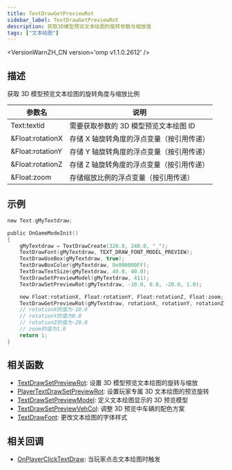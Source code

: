 ```yaml
---
title: TextDrawGetPreviewRot
sidebar_label: TextDrawGetPreviewRot
description: 获取3D模型预览文本绘图的旋转参数与缩放值
tags: ["文本绘图"]
---
```


<VersionWarnZH_CN version='omp v1.1.0.2612' />

## 描述

获取 3D 模型预览文本绘图的旋转角度与缩放比例

| 参数名           | 说明                                      |
| ---------------- | ----------------------------------------- |
| Text:textid      | 需要获取参数的 3D 模型预览文本绘图 ID     |
| &Float:rotationX | 存储 X 轴旋转角度的浮点变量（按引用传递） |
| &Float:rotationY | 存储 Y 轴旋转角度的浮点变量（按引用传递） |
| &Float:rotationZ | 存储 Z 轴旋转角度的浮点变量（按引用传递） |
| &Float:zoom      | 存储缩放比例的浮点变量（按引用传递）      |

## 示例

```c
new Text:gMyTextdraw;

public OnGameModeInit()
{
    gMyTextdraw = TextDrawCreate(320.0, 240.0, "_");
    TextDrawFont(gMyTextdraw, TEXT_DRAW_FONT_MODEL_PREVIEW);
    TextDrawUseBox(gMyTextdraw, true);
    TextDrawBoxColor(gMyTextdraw, 0x000000FF);
    TextDrawTextSize(gMyTextdraw, 40.0, 40.0);
    TextDrawSetPreviewModel(gMyTextdraw, 411);
    TextDrawSetPreviewRot(gMyTextdraw, -10.0, 0.0, -20.0, 1.0);

    new Float:rotationX, Float:rotationY, Float:rotationZ, Float:zoom;
    TextDrawGetPreviewRot(gMyTextdraw, rotationX, rotationY, rotationZ, zoom);
    // rotationX的值为-10.0
    // rotationY的值为0.0
    // rotationZ的值为-20.0
    // zoom的值为1.0
    return 1;
}
```

## 相关函数

- [TextDrawSetPreviewRot](TextDrawSetPreviewRot): 设置 3D 模型预览文本绘图的旋转与缩放
- [PlayerTextDrawSetPreviewRot](PlayerTextDrawSetPreviewRot): 设置玩家专属 3D 文本绘图的预览旋转
- [TextDrawSetPreviewModel](TextDrawSetPreviewModel): 定义文本绘图显示的 3D 预览模型
- [TextDrawSetPreviewVehCol](TextDrawSetPreviewVehCol): 调整 3D 预览中车辆的配色方案
- [TextDrawFont](TextDrawFont): 更改文本绘图的字体样式

## 相关回调

- [OnPlayerClickTextDraw](../callbacks/OnPlayerClickTextDraw): 当玩家点击文本绘图时触发
